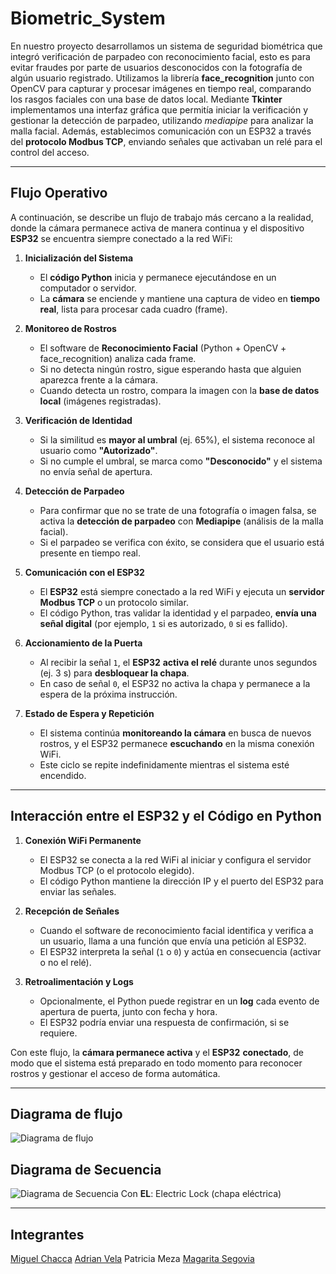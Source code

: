 # **Biometric_System**
En nuestro proyecto desarrollamos un sistema de seguridad biométrica que integró verificación de parpadeo con reconocimiento facial, esto es para evitar fraudes por parte de usuarios desconocidos con la fotografía de algún usuario registrado. Utilizamos la librería **face_recognition** junto con OpenCV para capturar y procesar imágenes en tiempo real, comparando los rasgos faciales con una base de datos local. Mediante **Tkinter** implementamos una interfaz gráfica que permitía iniciar la verificación y gestionar la detección de parpadeo, utilizando *mediapipe* para analizar la malla facial. Además, establecimos comunicación con un ESP32 a través del **protocolo Modbus TCP**, enviando señales que activaban un relé para el control del acceso.

---

## **Flujo Operativo**

A continuación, se describe un flujo de trabajo más cercano a la realidad, donde la cámara permanece activa de manera continua y el dispositivo **ESP32** se encuentra siempre conectado a la red WiFi:

1. **Inicialización del Sistema**  
   - El **código Python** inicia y permanece ejecutándose en un computador o servidor.  
   - La **cámara** se enciende y mantiene una captura de video en **tiempo real**, lista para procesar cada cuadro (frame).

2. **Monitoreo de Rostros**  
   - El software de **Reconocimiento Facial** (Python + OpenCV + face_recognition) analiza cada frame.  
   - Si no detecta ningún rostro, sigue esperando hasta que alguien aparezca frente a la cámara.  
   - Cuando detecta un rostro, compara la imagen con la **base de datos local** (imágenes registradas).

3. **Verificación de Identidad**  
   - Si la similitud es **mayor al umbral** (ej. 65%), el sistema reconoce al usuario como **"Autorizado"**.  
   - Si no cumple el umbral, se marca como **"Desconocido"** y el sistema no envía señal de apertura.

4. **Detección de Parpadeo**  
   - Para confirmar que no se trate de una fotografía o imagen falsa, se activa la **detección de parpadeo** con **Mediapipe** (análisis de la malla facial).  
   - Si el parpadeo se verifica con éxito, se considera que el usuario está presente en tiempo real.

5. **Comunicación con el ESP32**  
   - El **ESP32** está siempre conectado a la red WiFi y ejecuta un **servidor Modbus TCP** o un protocolo similar.  
   - El código Python, tras validar la identidad y el parpadeo, **envía una señal digital** (por ejemplo, `1` si es autorizado, `0` si es fallido).  

6. **Accionamiento de la Puerta**  
   - Al recibir la señal `1`, el **ESP32** **activa el relé** durante unos segundos (ej. 3 s) para **desbloquear la chapa**.  
   - En caso de señal `0`, el ESP32 no activa la chapa y permanece a la espera de la próxima instrucción.

7. **Estado de Espera y Repetición**  
   - El sistema continúa **monitoreando la cámara** en busca de nuevos rostros, y el ESP32 permanece **escuchando** en la misma conexión WiFi.  
   - Este ciclo se repite indefinidamente mientras el sistema esté encendido.

---

## **Interacción entre el ESP32 y el Código en Python**

1. **Conexión WiFi Permanente**  
   - El ESP32 se conecta a la red WiFi al iniciar y configura el servidor Modbus TCP (o el protocolo elegido).  
   - El código Python mantiene la dirección IP y el puerto del ESP32 para enviar las señales.

2. **Recepción de Señales**  
   - Cuando el software de reconocimiento facial identifica y verifica a un usuario, llama a una función que envía una petición al ESP32.  
   - El ESP32 interpreta la señal (`1` o `0`) y actúa en consecuencia (activar o no el relé).

3. **Retroalimentación y Logs**  
   - Opcionalmente, el Python puede registrar en un **log** cada evento de apertura de puerta, junto con fecha y hora.  
   - El ESP32 podría enviar una respuesta de confirmación, si se requiere.

Con este flujo, la **cámara permanece activa** y el **ESP32** **conectado**, de modo que el sistema está preparado en todo momento para reconocer rostros y gestionar el acceso de forma automática.

---

## **Diagrama de flujo**
![Diagrama de flujo](https://github.com/user-attachments/assets/2004ea87-ef57-44e2-bc39-ff3b09fbf9d9)


## **Diagrama de Secuencia**
![Diagrama de Secuencia](https://github.com/user-attachments/assets/ddafeebf-22c8-4e19-9824-7b3be404b974)
Con **EL**: Electric Lock (chapa  eléctrica) 

---

## Integrantes

[Miguel Chacca](https://www.linkedin.com/in/miguel-chacca-tolentino-6b9561121/)
[Adrian Vela](https://www.linkedin.com/in/adrianvelad/)
Patricia Meza
[Magarita Segovia](https://www.linkedin.com/in/botones/)









